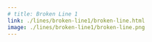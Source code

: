 ```yaml
---
# title: Broken Line 1
link: ./lines/broken-line1/broken-line.html
image: ./lines/broken-line1/broken-line.png
---
```

